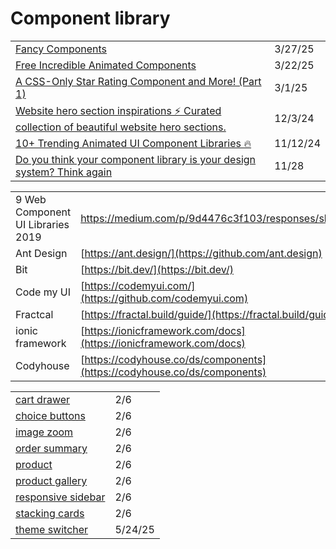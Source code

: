 # Component library

|                                                                                                                                                                                                                               |          |
| ----------------------------------------------------------------------------------------------------------------------------------------------------------------------------------------------------------------------------- | -------- |
| [Fancy Components](https://www.fancycomponents.dev/docs/components/text/text-rotate)                                                                                                                                          | 3/27/25  |
| [Free Incredible Animated Components](https://app.daily.dev/posts/free-incredible-animated-components-elle9kygq)                                                                                                              | 3/22/25  |
| [A CSS-Only Star Rating Component and More! (Part 1)](https://app.daily.dev/posts/a-css-only-star-rating-component-and-more-part-1--lmftbq3ue)                                                                                | 3/1/25   |
| [Website hero section inspirations ⚡️ Curated collection of beautiful website hero sections.](https://app.daily.dev/posts/website-hero-section-inspirations-curated-collection-of-beautiful-website-hero-sections--qjugwwd1s) | 12/3/24  |
| [10+ Trending Animated UI Component Libraries 🔥](https://dev.to/themeselection/10-trending-animated-ui-component-libraries-4joe?ref=dailydev)                                                                                | 11/12/24 |
| [Do you think your component library is your design system? Think again](https://uxdesign.cc/do-you-think-your-component-library-is-your-design-system-think-again-7e2c902b5275)                                              | 11/28    |

|                                   |                                                                          |
| --------------------------------- | ------------------------------------------------------------------------ |
| 9 Web Component UI Libraries 2019 | https://medium.com/p/9d4476c3f103/responses/show                         |
| Ant Design                        | [https://ant.design/](https://github.com/ant.design)                     |
| Bit                               | [https://bit.dev/](https://bit.dev/)                                     |
| Code my UI                        | [https://codemyui.com/](https://github.com/codemyui.com)                 |
| Fractcal                          | [https://fractal.build/guide/](https://fractal.build/guide/)             |
| ionic framework                   | [https://ionicframework.com/docs](https://ionicframework.com/docs)       |
| Codyhouse                         | [https://codyhouse.co/ds/components](https://codyhouse.co/ds/components) |

|                                                                                   |         |
| --------------------------------------------------------------------------------- | ------- |
| [cart drawer](https://codyhouse.co/ds/components/app/cart-drawer)                 | 2/6     |
| [choice buttons](https://codyhouse.co/ds/components/app/choice-buttons)           | 2/6     |
| [image zoom](https://codyhouse.co/ds/components/app/image-zoom)                   | 2/6     |
| [order summary](https://codyhouse.co/ds/components/app/order-summary)             | 2/6     |
| [product](https://codyhouse.co/ds/components/app/product)                         | 2/6     |
| [product gallery](https://codyhouse.co/ds/components/app/products-gallery)        | 2/6     |
| [responsive sidebar](https://codyhouse.co/ds/components/app/responsive-sidebar)   | 2/6     |
| [stacking cards](https://codyhouse.co/ds/components/app/stacking-cards)           | 2/6     |
| [theme switcher](https://chanhdai.com/blog/theme-switcher-component?ref=dailydev) | 5/24/25 |
